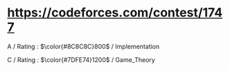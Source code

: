 # https://codeforces.com/contest/1747

A / Rating : $\color{#8C8C8C}800$ / Implementation

C / Rating : $\color{#7DFE74}1200$ / Game_Theory
